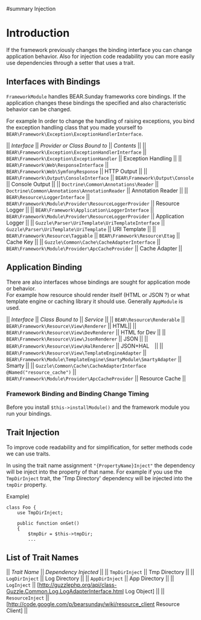 #summary Injection

# Introduction 

If the framework previously changes the binding interface you can change application behavior.
Also for injection code readability you can more easily use dependencies through a setter that uses a trait.

## Interfaces with Bindings 

`FrameworkModule` handles BEAR.Sunday frameworks core bindings.
If the application changes these bindings the specified and also characteristic behavior can be changed. 

For example In order to change the handling of raising exceptions, you bind the exception handling class that you made yourself to `BEAR\Framework\Exception\ExceptionHandlerInterface`. 

|| *Interface* || *Provider or Class Bound to* || *Contents* || 
|| `BEAR\Framework\Exception\ExceptionHandlerInterface` || `BEAR\Framework\Exception\ExceptionHandler` || Exception Handling ||
|| `BEAR\Framework\Web\ResponseInterface` || `BEAR\Framework\Web\SymfonyResponse` || HTTP Output ||
|| `BEAR\Framework\Output\ConsoleInterface` || `BEAR\Framework\Output\Console` || Console Output ||
|| `Doctrine\Common\Annotations\Reader` || `Doctrine\Common\Annotations\AnnotationReader` || Annotation Reader ||
|| `BEAR\Resource\LoggerInterface` || `BEAR\Framework\Module\Provider\ResourceLoggerProvider` || Resource Logger ||
|| `BEAR\Framework\Application\LoggerInterface` || `BEAR\Framework\Module\Provider\ResourceLoggerProvider` || Application Logger ||
|| `Guzzle\Parser\UriTemplate\UriTemplateInterface` || `Guzzle\Parser\UriTemplate\UriTemplate` || URI Template ||
|| `BEAR\Framework\Resource\Taggable` || `BEAR\Framework\Resource\Etag` || Cache Key ||
|| `Guzzle\Common\Cache\CacheAdapterInterface` || `BEAR\Framework\Module\Provider\ApcCacheProvider` || Cache Adapter ||

## Application Binding 

There are also interfaces whose bindings are sought for application mode or behavior.  
For example how resource should render itself (HTML or JSON ?) or what template engine or caching library it should use.
Generally `AppModule` is used.

|| *Interface* || *Class Bound to* || *Service* ||
|| `BEAR\Resource\Renderable` || `BEAR\Framework\Resource\View\Renderer` || HTML||
|| `BEAR\Framework\Resource\View\DevRenderer` || HTML for Dev ||
|| `BEAR\Framework\Resource\View\JsonRenderer` || JSON ||
|| `BEAR\Framework\Resource\View\HalRenderer` || JSON+HAL　||
|| `BEAR\Framework\Resource\View\TemplateEngineAdapter` || `BEAR\Framework\Module\TemplateEngine\SmartyModule\SmartyAdapter` || Smarty ||
|| `Guzzle\Common\Cache\CacheAdapterInterface @Named("resource_cache")` || `BEAR\Framework\Module\Provider\ApcCacheProvider` || Resource Cache ||

### Framework Binding and Binding Change Timing 
Before you install ``` $this->installModule() ``` and the framework module you run your bindings.

## Trait Injection 

To improve code readability and for simplification, for setter methods code we can use traits.

In using the trait name assignment `"{PropertyName}Inject"` the dependency will be inject into the property of that name. 
For example if you use the `TmpDirInject` trait, the 'Tmp Directory' dependency will be injected into the `tmpDir` property.

Example)
```
class Foo {
    use TmpDirInject;

    public function onGet()
    {
        $tmpDir = $this->tmpDir;
        ...
```

## List of Trait Names 


|| *Trait Name* || *Dependency Injected* ||
|| `TmpDirInject` || Tmp Directory ||
|| `LogDirInject` || Log Directory ||
|| `AppDirInject` || App Directory ||
|| `LogInject` || [http://guzzlephp.org/api/class-Guzzle.Common.Log.LogAdapterInterface.html Log Object] ||
|| `ResourceInject` || [http://code.google.com/p/bearsunday/wiki/resource_client Resource Client] ||